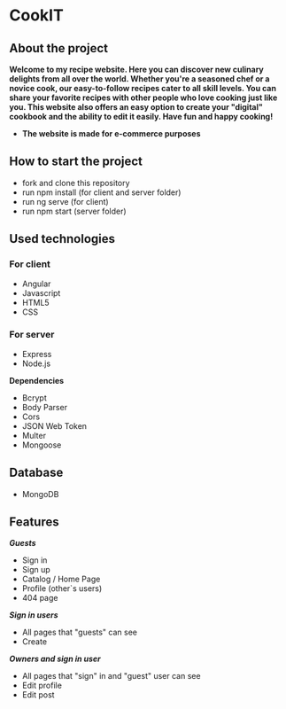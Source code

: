 # CookIT
## About the project

**Welcome to my recipe website. Here you can discover new culinary delights from all over the world. Whether you're a seasoned chef or a novice cook, our easy-to-follow recipes cater to all skill levels. You can share your favorite recipes with other people who love cooking just like you. This website also offers an easy option to create your "digital" cookbook and the ability to edit it easily. Have fun and happy cooking!**

- **The website is made for e-commerce purposes**

## How to start the project

- fork and clone this repository
- run npm install (for client and server folder)
- run ng serve (for client)
- run npm start (server folder)

## Used technologies
### For client

- Angular
- Javascript
- HTML5
- CSS
### For server

- Express
- Node.js

**Dependencies**

- Bcrypt
- Body Parser
- Cors
- JSON Web Token
- Multer
- Mongoose

## Database

- MongoDB
## Features 

***Guests***

- Sign in
- Sign up
- Catalog / Home Page
- Profile (other`s users)
- 404 page

***Sign in users***

- All pages that "guests" can see
- Create

***Owners and sign in user***

- All pages that "sign" in and "guest" user can see
- Edit profile
- Edit post
